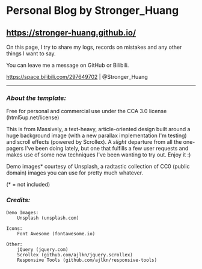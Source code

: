 # Personal Blog by Stronger_Huang 

##  https://stronger-huang.github.io/

On this page, I try to share my logs, records on mistakes and any other things I want to say.

You can leave me a message on GitHub or Bilibili. 

https://space.bilibili.com/297649702 | @Stronger_Huang

***

### *About the template:*

Free for personal and commercial use under the CCA 3.0 license (html5up.net/license)

This is from Massively, a text-heavy, article-oriented design built around a huge background
image (with a new parallax implementation I'm testing) and scroll effects (powered by
Scrollex). A *slight* departure from all the one-pagers I've been doing lately, but one
that fulfills a few user requests and makes use of some new techniques I've been wanting
to try out. Enjoy it :)

Demo images* courtesy of Unsplash, a radtastic collection of CC0 (public domain) images
you can use for pretty much whatever.

(* = not included)

### *Credits:*

	Demo Images:
		Unsplash (unsplash.com)
	
	Icons:
		Font Awesome (fontawesome.io)
	
	Other:
		jQuery (jquery.com)
		Scrollex (github.com/ajlkn/jquery.scrollex)
		Responsive Tools (github.com/ajlkn/responsive-tools)